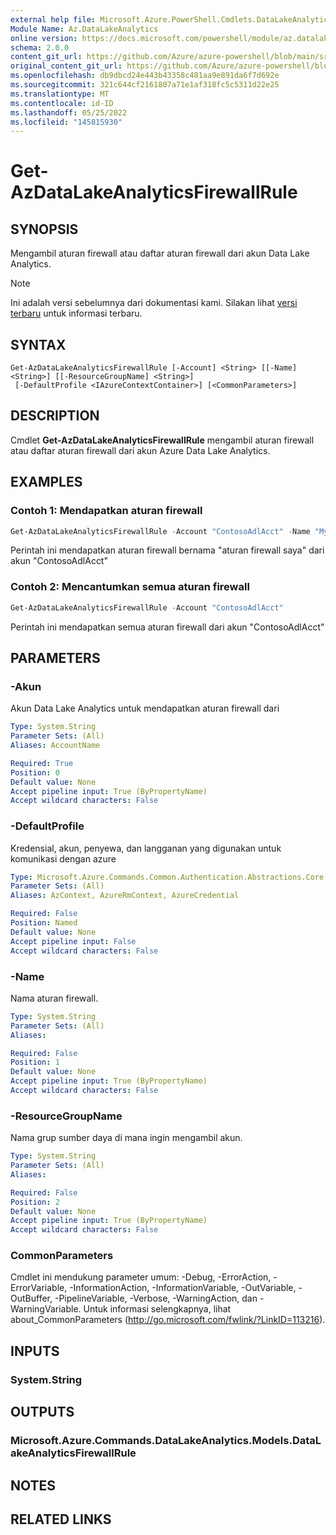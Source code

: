```yaml
---
external help file: Microsoft.Azure.PowerShell.Cmdlets.DataLakeAnalytics.dll-Help.xml
Module Name: Az.DataLakeAnalytics
online version: https://docs.microsoft.com/powershell/module/az.datalakeanalytics/get-azdatalakeanalyticsfirewallrule
schema: 2.0.0
content_git_url: https://github.com/Azure/azure-powershell/blob/main/src/DataLakeAnalytics/DataLakeAnalytics/help/Get-AzDataLakeAnalyticsFirewallRule.md
original_content_git_url: https://github.com/Azure/azure-powershell/blob/main/src/DataLakeAnalytics/DataLakeAnalytics/help/Get-AzDataLakeAnalyticsFirewallRule.md
ms.openlocfilehash: db9dbcd24e443b43358c481aa9e891da6f7d692e
ms.sourcegitcommit: 321c644cf2161807a71e1af318fc5c5311d22e25
ms.translationtype: MT
ms.contentlocale: id-ID
ms.lasthandoff: 05/25/2022
ms.locfileid: "145815930"
---
```

# Get-AzDataLakeAnalyticsFirewallRule

## SYNOPSIS
Mengambil aturan firewall atau daftar aturan firewall dari akun Data Lake Analytics.

> [!NOTE]
>Ini adalah versi sebelumnya dari dokumentasi kami. Silakan lihat [versi terbaru](/powershell/module/az.datalakeanalytics/get-azdatalakeanalyticsfirewallrule) untuk informasi terbaru.

## SYNTAX

```
Get-AzDataLakeAnalyticsFirewallRule [-Account] <String> [[-Name] <String>] [[-ResourceGroupName] <String>]
 [-DefaultProfile <IAzureContextContainer>] [<CommonParameters>]
```

## DESCRIPTION
Cmdlet **Get-AzDataLakeAnalyticsFirewallRule** mengambil aturan firewall atau daftar aturan firewall dari akun Azure Data Lake Analytics.

## EXAMPLES

### Contoh 1: Mendapatkan aturan firewall
```powershell
Get-AzDataLakeAnalyticsFirewallRule -Account "ContosoAdlAcct" -Name "My firewall rule"
```

Perintah ini mendapatkan aturan firewall bernama "aturan firewall saya" dari akun "ContosoAdlAcct"

### Contoh 2: Mencantumkan semua aturan firewall
```powershell
Get-AzDataLakeAnalyticsFirewallRule -Account "ContosoAdlAcct"
```

Perintah ini mendapatkan semua aturan firewall dari akun "ContosoAdlAcct"

## PARAMETERS

### -Akun
Akun Data Lake Analytics untuk mendapatkan aturan firewall dari

```yaml
Type: System.String
Parameter Sets: (All)
Aliases: AccountName

Required: True
Position: 0
Default value: None
Accept pipeline input: True (ByPropertyName)
Accept wildcard characters: False
```

### -DefaultProfile
Kredensial, akun, penyewa, dan langganan yang digunakan untuk komunikasi dengan azure

```yaml
Type: Microsoft.Azure.Commands.Common.Authentication.Abstractions.Core.IAzureContextContainer
Parameter Sets: (All)
Aliases: AzContext, AzureRmContext, AzureCredential

Required: False
Position: Named
Default value: None
Accept pipeline input: False
Accept wildcard characters: False
```

### -Name
Nama aturan firewall.

```yaml
Type: System.String
Parameter Sets: (All)
Aliases:

Required: False
Position: 1
Default value: None
Accept pipeline input: True (ByPropertyName)
Accept wildcard characters: False
```

### -ResourceGroupName
Nama grup sumber daya di mana ingin mengambil akun.

```yaml
Type: System.String
Parameter Sets: (All)
Aliases:

Required: False
Position: 2
Default value: None
Accept pipeline input: True (ByPropertyName)
Accept wildcard characters: False
```

### CommonParameters
Cmdlet ini mendukung parameter umum: -Debug, -ErrorAction, -ErrorVariable, -InformationAction, -InformationVariable, -OutVariable, -OutBuffer, -PipelineVariable, -Verbose, -WarningAction, dan -WarningVariable. Untuk informasi selengkapnya, lihat about_CommonParameters (http://go.microsoft.com/fwlink/?LinkID=113216).

## INPUTS

### System.String

## OUTPUTS

### Microsoft.Azure.Commands.DataLakeAnalytics.Models.DataLakeAnalyticsFirewallRule

## NOTES

## RELATED LINKS
